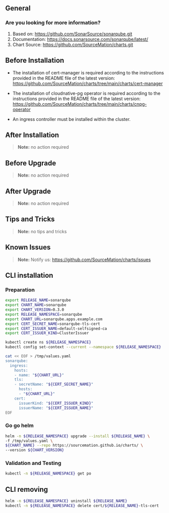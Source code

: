 ## General

### Are you looking for more information?

1. Based on: https://github.com/SonarSource/sonarqube.git
2. Documentation: https://docs.sonarsource.com/sonarqube/latest/
3. Chart Source: https://github.com/SourceMation/charts.git


## Before Installation

* The installation of cert-manager is required according to the instructions provided in the README file of the latest version: https://github.com/SourceMation/charts/tree/main/charts/cert-manager

* The installation of cloudnative-pg operator is required according to the instructions provided in the README file of the latest version: https://github.com/SourceMation/charts/tree/main/charts/cnpg-operator

* An ingress controller must be installed within the cluster.

## After Installation

> **Note:**
> no action required
## Before Upgrade

> **Note:**
> no action required
## After Upgrade

> **Note:**
> no action required
## Tips and Tricks

> **Note:**
> no tips and tricks
## Known Issues

> **Note:**
> Notify us: https://github.com/SourceMation/charts/issues
## CLI installation

### Preparation

```bash
export RELEASE_NAME=sonarqube
export CHART_NAME=sonarqube
export CHART_VERSION=0.3.0
export RELEASE_NAMESPACE=sonarqube
export CHART_URL=sonarqube.apps.example.com
export CERT_SECRET_NAME=sonarqube-tls-cert
export CERT_ISSUER_NAME=default-selfsigned-ca
export CERT_ISSUER_KIND=ClusterIssuer

kubectl create ns ${RELEASE_NAMESPACE}
kubectl config set-context --current --namespace ${RELEASE_NAMESPACE}

cat << EOF > /tmp/values.yaml
sonarqube:
  ingress:
    hosts:
    - name: "${CHART_URL}"
    tls:
    - secretName: "${CERT_SECRET_NAME}"
      hosts:
      - "${CHART_URL}"
    cert:
      issuerKind: "${CERT_ISSUER_KIND}"
      issuerName: "${CERT_ISSUER_NAME}"
EOF
```

### Go go helm

```bash
helm -n ${RELEASE_NAMESPACE} upgrade --install ${RELEASE_NAME} \
-f /tmp/values.yaml \
${CHART_NAME} --repo https://sourcemation.github.io/charts/ \
--version ${CHART_VERSION}
```

### Validation and Testing

```bash
kubectl -n ${RELEASE_NAMESPACE} get po
```

## CLI removing

```bash
helm -n ${RELEASE_NAMESPACE} uninstall ${RELEASE_NAME}
kubectl -n ${RELEASE_NAMESPACE} delete cert/${RELEASE_NAME}-tls-cert
```
